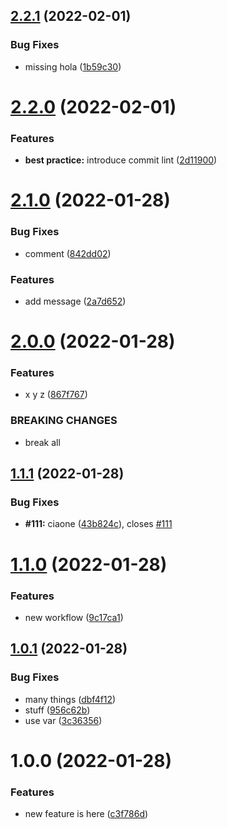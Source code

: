 ## [2.2.1](https://github.com/batopa/eliminami/compare/v2.2.0...v2.2.1) (2022-02-01)


### Bug Fixes

* missing hola ([1b59c30](https://github.com/batopa/eliminami/commit/1b59c3094de1d5c56195bbfec674af4bdf5d7500))

# [2.2.0](https://github.com/batopa/eliminami/compare/v2.1.0...v2.2.0) (2022-02-01)


### Features

* **best practice:** introduce commit lint ([2d11900](https://github.com/batopa/eliminami/commit/2d11900bdbd4f956903a9214a47db70341d31910))

# [2.1.0](https://github.com/batopa/eliminami/compare/v2.0.0...v2.1.0) (2022-01-28)


### Bug Fixes

* comment ([842dd02](https://github.com/batopa/eliminami/commit/842dd02431af70f32b31aa7767233123bdcf4c32))


### Features

* add message ([2a7d652](https://github.com/batopa/eliminami/commit/2a7d652f09a54a5796b2b99f8e5ab91effe6e7ca))

# [2.0.0](https://github.com/batopa/eliminami/compare/v1.1.1...v2.0.0) (2022-01-28)


### Features

* x y z ([867f767](https://github.com/batopa/eliminami/commit/867f767933353ecb8143e7025279cae0eafa3e79))


### BREAKING CHANGES

* break all

## [1.1.1](https://github.com/batopa/eliminami/compare/v1.1.0...v1.1.1) (2022-01-28)


### Bug Fixes

* **#111:** ciaone ([43b824c](https://github.com/batopa/eliminami/commit/43b824c47e4a76d4a1ad803d4822987dd74898e1)), closes [#111](https://github.com/batopa/eliminami/issues/111)

# [1.1.0](https://github.com/batopa/eliminami/compare/v1.0.1...v1.1.0) (2022-01-28)


### Features

* new workflow ([9c17ca1](https://github.com/batopa/eliminami/commit/9c17ca1c92c5b8663ba4eec8367b2e5565a62c6c))

## [1.0.1](https://github.com/batopa/eliminami/compare/v1.0.0...v1.0.1) (2022-01-28)


### Bug Fixes

* many things ([dbf4f12](https://github.com/batopa/eliminami/commit/dbf4f12d2dd12717477375461cefd121d6ab74cc))
* stuff ([956c62b](https://github.com/batopa/eliminami/commit/956c62bccde8c37b566ff979a02596830d8db0b5))
* use var ([3c36356](https://github.com/batopa/eliminami/commit/3c363561016c8d91c4af55a096e7165e03386b73))

# 1.0.0 (2022-01-28)


### Features

* new feature is here ([c3f786d](https://github.com/batopa/eliminami/commit/c3f786db0c305f98f005672f47f63cb9b60d7979))
